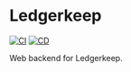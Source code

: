 # Ledgerkeep

[![CI](https://github.com/shivanshkc/ledgerkeep/actions/workflows/ci.yaml/badge.svg)](https://github.com/shivanshkc/ledgerkeep/actions/workflows/ci.yaml)
[![CD](https://github.com/shivanshkc/ledgerkeep/actions/workflows/cd.yaml/badge.svg)](https://github.com/shivanshkc/ledgerkeep/actions/workflows/cd.yaml)

Web backend for Ledgerkeep.
